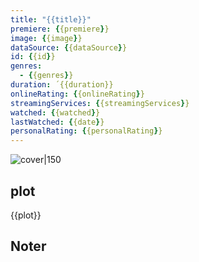 ```yaml
---
title: "{{title}}"
premiere: {{premiere}}
image: {{image}}
dataSource: {{dataSource}}
id: {{id}}
genres: 
  - {{genres}}
duration: ´{{duration}}
onlineRating: {{onlineRating}}
streamingServices: {{streamingServices}}
watched: {{watched}}
lastWatched: {{date}}
personalRating: {{personalRating}}
---
```

![cover|150]({{image}})
## plot
{{plot}}
## Noter

